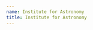 ```yaml
---
name: Institute for Astronomy
title: Institute for Astronomy
---
```


<!-- The institute for astronomy is a short walk from the East-West center. The fastest path is to walk behind Noelani elementary (path marked in green).

![](/assets/images/map_manoa.png)

<iframe src="https://www.google.com/maps/embed?pb=!1m18!1m12!1m3!1d3717.1502307126802!2d-157.81505899862174!3d21.305079365355194!2m3!1f0!2f0!3f0!3m2!1i1024!2i768!4f13.1!3m3!1m2!1s0x7c006da722da403f%3A0x45b5ea6fd86ae7bd!2sInstitute%20for%20Astronomy!5e0!3m2!1sen!2sus!4v1687913145300!5m2!1sen!2sus" width="100%" height="450" style="border:1;" allowfullscreen="" referrerpolicy="no-referrer-when-downgrade"></iframe> -->
